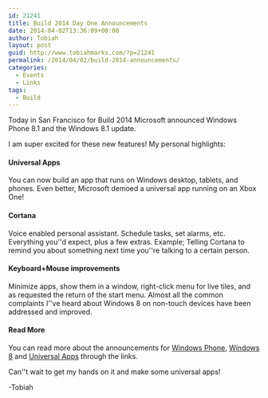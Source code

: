 ```yaml
---
id: 21241
title: Build 2014 Day One Announcements
date: 2014-04-02T13:36:09+00:00
author: Tobiah
layout: post
guid: http://www.tobiahmarks.com/?p=21241
permalink: /2014/04/02/build-2014-announcements/
categories:
  - Events
  - Links
tags:
  - Build
---
```

Today in San Francisco for Build 2014 Microsoft announced Windows Phone 8.1 and the Windows 8.1 update.

I am super excited for these new features! My personal highlights:<!--more-->

#### Universal Apps

You can now build an app that runs on Windows desktop, tablets, and phones. Even better, Microsoft demoed a universal app running on an Xbox One!

#### Cortana

Voice enabled personal assistant. Schedule tasks, set alarms, etc. Everything you''d expect, plus a few extras. Example; Telling Cortana to remind you about something next time you''re talking to a certain person.

#### Keyboard+Mouse improvements

Minimize apps, show them in a window, right-click menu for live tiles, and as requested the return of the start menu. Almost all the common complaints I''ve heard about Windows 8 on non-touch devices have been addressed and improved.

#### Read More

You can read more about the announcements for [Windows Phone](http://blogs.windows.com/windows_phone/b/windowsphone/archive/2014/04/02/cortana-yes-and-many-many-other-great-features-coming-in-windows-phone-8-1.aspx), [Windows 8](http://blogs.windows.com/windows/b/windowsexperience/archive/2014/04/02/windows-8-1-update-important-refinements-to-the-windows-experience.aspx) and [Universal Apps](http://blogs.windows.com/windows/b/buildingapps/archive/2014/04/02/extending-platform-commonality-through-universal-windows-apps.aspx) through the links.

Can''t wait to get my hands on it and make some universal apps!

-Tobiah